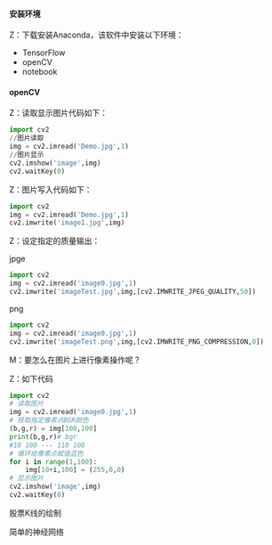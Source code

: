 

#### 安装环境

Z：下载安装Anaconda，该软件中安装以下环境：

- TensorFlow
- openCV
- notebook

#### openCV

Z：读取显示图片代码如下：

```python
import cv2
//图片读取
img = cv2.imread('Demo.jpg',1)
//图片显示
cv2.imshow('image',img)
cv2.waitKey(0)
```

Z：图片写入代码如下：

```python
import cv2
img = cv2.imread('Demo.jpg',1)
cv2.imwrite('image1.jpg',img)
```

Z：设定指定的质量输出：

jpge

```python
import cv2
img = cv2.imread('image0.jpg',1)
cv2.imwrite('imageTest.jpg',img,[cv2.IMWRITE_JPEG_QUALITY,50])
```

png

```python
import cv2
img = cv2.imread('image0.jpg',1)
cv2.imwrite('imageTest.png',img,[cv2.IMWRITE_PNG_COMPRESSION,0])
```

M：要怎么在图片上进行像素操作呢？

Z：如下代码

```python
import cv2
# 读取图片
img = cv2.imread('image0.jpg',1)
# 获取指定像素点BGR颜色
(b,g,r) = img[100,100]
print(b,g,r)# bgr
#10 100 --- 110 100
# 循环给像素点赋值蓝色
for i in range(1,100):
    img[10+i,100] = (255,0,0)
# 显示图片    
cv2.imshow('image',img)
cv2.waitKey(0) 
```



股票K线的绘制



简单的神经网络